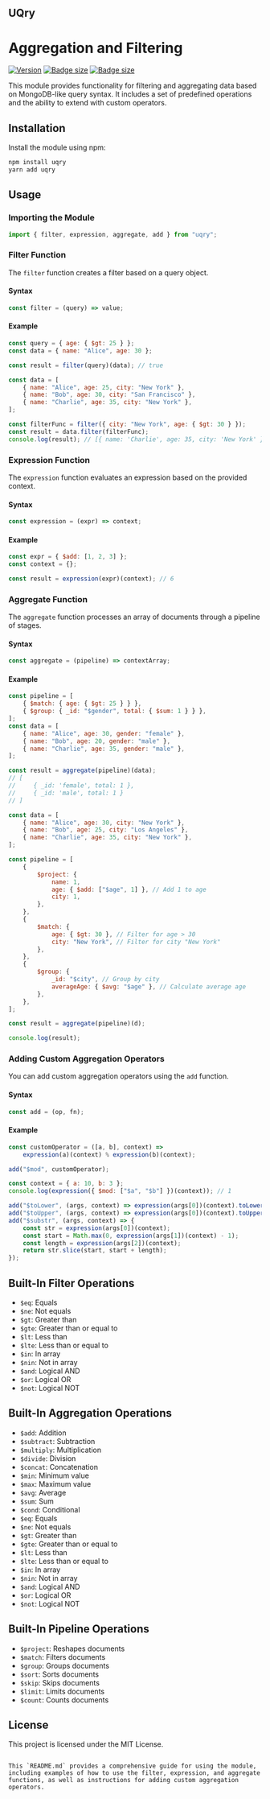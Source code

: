 ## UQry

# Aggregation and Filtering


[![Version](https://img.shields.io/npm/v/uqry.svg?color=success&style=flat-square)](https://www.npmjs.com/package/uqry) [![Badge size](https://img.badgesize.io/https://unpkg.com/uqry?compression=brotli&label=brotli&style=flat-square)](https://unpkg.com/uqry) [![Badge size](https://img.badgesize.io/https://unpkg.com/uqry?compression=gzip&label=gzip&style=flat-square)](https://unpkg.com/uqry)

This module provides functionality for filtering and aggregating data based on MongoDB-like query syntax. It includes a set of predefined operations and the ability to extend with custom operators.

## Installation

Install the module using npm:

```sh
npm install uqry
yarn add uqry
```

## Usage

### Importing the Module

```javascript
import { filter, expression, aggregate, add } from "uqry";
```

### Filter Function

The `filter` function creates a filter based on a query object.

#### Syntax

```javascript
const filter = (query) => value;
```

#### Example

```javascript
const query = { age: { $gt: 25 } };
const data = { name: "Alice", age: 30 };

const result = filter(query)(data); // true

const data = [
	{ name: "Alice", age: 25, city: "New York" },
	{ name: "Bob", age: 30, city: "San Francisco" },
	{ name: "Charlie", age: 35, city: "New York" },
];

const filterFunc = filter({ city: "New York", age: { $gt: 30 } });
const result = data.filter(filterFunc);
console.log(result); // [{ name: 'Charlie', age: 35, city: 'New York' }]
```

### Expression Function

The `expression` function evaluates an expression based on the provided context.

#### Syntax

```javascript
const expression = (expr) => context;
```

#### Example

```javascript
const expr = { $add: [1, 2, 3] };
const context = {};

const result = expression(expr)(context); // 6
```

### Aggregate Function

The `aggregate` function processes an array of documents through a pipeline of stages.

#### Syntax

```javascript
const aggregate = (pipeline) => contextArray;
```

#### Example

```javascript
const pipeline = [
	{ $match: { age: { $gt: 25 } } },
	{ $group: { _id: "$gender", total: { $sum: 1 } } },
];
const data = [
	{ name: "Alice", age: 30, gender: "female" },
	{ name: "Bob", age: 20, gender: "male" },
	{ name: "Charlie", age: 35, gender: "male" },
];

const result = aggregate(pipeline)(data);
// [
//     { _id: 'female', total: 1 },
//     { _id: 'male', total: 1 }
// ]

const data = [
	{ name: "Alice", age: 30, city: "New York" },
	{ name: "Bob", age: 25, city: "Los Angeles" },
	{ name: "Charlie", age: 35, city: "New York" },
];

const pipeline = [
	{
		$project: {
			name: 1,
			age: { $add: ["$age", 1] }, // Add 1 to age
			city: 1,
		},
	},
	{
		$match: {
			age: { $gt: 30 }, // Filter for age > 30
			city: "New York", // Filter for city "New York"
		},
	},
	{
		$group: {
			_id: "$city", // Group by city
			averageAge: { $avg: "$age" }, // Calculate average age
		},
	},
];

const result = aggregate(pipeline)(d);

console.log(result);
```

### Adding Custom Aggregation Operators

You can add custom aggregation operators using the `add` function.

#### Syntax

```javascript
const add = (op, fn);
```

#### Example

```javascript
const customOperator = ([a, b], context) =>
	expression(a)(context) % expression(b)(context);

add("$mod", customOperator);

const context = { a: 10, b: 3 };
console.log(expression({ $mod: ["$a", "$b"] })(context)); // 1

add("$toLower", (args, context) => expression(args[0])(context).toLowerCase());
add("$toUpper", (args, context) => expression(args[0])(context).toUpperCase());
add("$substr", (args, context) => {
	const str = expression(args[0])(context);
	const start = Math.max(0, expression(args[1])(context) - 1);
	const length = expression(args[2])(context);
	return str.slice(start, start + length);
});
```

## Built-In Filter Operations

-   `$eq`: Equals
-   `$ne`: Not equals
-   `$gt`: Greater than
-   `$gte`: Greater than or equal to
-   `$lt`: Less than
-   `$lte`: Less than or equal to
-   `$in`: In array
-   `$nin`: Not in array
-   `$and`: Logical AND
-   `$or`: Logical OR
-   `$not`: Logical NOT

## Built-In Aggregation Operations

-   `$add`: Addition
-   `$subtract`: Subtraction
-   `$multiply`: Multiplication
-   `$divide`: Division
-   `$concat`: Concatenation
-   `$min`: Minimum value
-   `$max`: Maximum value
-   `$avg`: Average
-   `$sum`: Sum
-   `$cond`: Conditional
-   `$eq`: Equals
-   `$ne`: Not equals
-   `$gt`: Greater than
-   `$gte`: Greater than or equal to
-   `$lt`: Less than
-   `$lte`: Less than or equal to
-   `$in`: In array
-   `$nin`: Not in array
-   `$and`: Logical AND
-   `$or`: Logical OR
-   `$not`: Logical NOT

## Built-In Pipeline Operations

-   `$project`: Reshapes documents
-   `$match`: Filters documents
-   `$group`: Groups documents
-   `$sort`: Sorts documents
-   `$skip`: Skips documents
-   `$limit`: Limits documents
-   `$count`: Counts documents

## License

This project is licensed under the MIT License.

```

This `README.md` provides a comprehensive guide for using the module, including examples of how to use the filter, expression, and aggregate functions, as well as instructions for adding custom aggregation operators.
```
